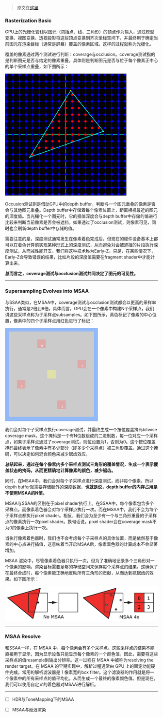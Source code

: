 > 原文在[这里](https://mynameismjp.wordpress.com/2012/10/24/msaa-overview/)

### Rasterization Basic

GPU上的光栅化管线以图元（包括点、线、三角形）的顶点作为输入，通过模型变换、视图变换、透视投影将这些顶点变换到齐次坐标空间下，并最终用于确定当前图元在渲染目标（通常是屏幕）覆盖的像素区域。这样的过程就称为光栅化。

覆盖的像素通过两个测试进行判断：coverage与occlusion。coverage测试指的是判断图元是否与给定的像素重叠，具体则是判断图元是否与位于每个像素正中心的单个采样点重叠，如下图所示：

![](coverage.png)

Occusion测试则是借助GPU中的depth buffer，判断与一个图元重叠的像素是否会与其他图元重叠。Depth buffer中存储着每个像素位置上，距离相机最近的图元的深度值。当光栅化一个图元时，它的插值深度会与depth buffer中存储的值进行比较来判断当前像素是否会被遮挡。如果通过了occlusion测试，则像素可见，同时也会刷新depth buffer中存储的值。

需要注意的是，深度测试通常发生在像素着色完成后，但现在的硬件设备基本上都可以在着色计算前实现某种形式上的深度测试，从而避免对会被遮挡的片段执行深度测试，从而减性能开支。我们将这种技术称为Early-Z。只是，在某些情况下，Early-Z会导致错误的结果，比如片段的深度值需要在fragment shader中才能计算出来。

**总而言之，coverage测试与occlusion测试共同决定了图元的可见性。**

---

### Supersampling Evolves into MSAA

与SSAA类似，在MSAA中，coverage测试与occlusion测试都会以更高的采样率执行，通常是2倍到8倍。具体而言，GPU会在一个像素中构建N个采样点，我们讲这些采样点称为子采样点subsamples。如下图所示，黄色标记了像素的中心位置，像素中的四个子采样点用红色进行了标记：

![](msaa_4xpattern.png)

我们会对每个子采样点执行coverage测试，并最终生成一个按位覆盖掩码bitwise coverage mask。这个掩码是一个有N位数组成的二进制数，每一位对应一个采样点，如果子采样点通过了coverage测试，则位设置为1，否则为0。这个按位覆盖掩码最终表示了像素中有多少部分（即多少个采样点）被三角形覆盖。通过这个掩码，可以决定如何混合颜色来减少锯齿效应。

**总结起来，通过在每个像素内多个采样点测试三角形的覆盖情况，生成一个表示覆盖状态的掩码，从而更精确地计算像素的颜色，减少锯齿。**

同时，在MSAA中，我们会对每个子采样点进行深度测试，而非每个像素，所以depth buffer就需要存储额外的深度数据，**也就是说，depth buffer的内存占用是不使用MSAA的N倍。**

MSAA与SSAA的区别在于pixel shader执行上。在SSAA中，每个像素包含多个采样点，而像素着色器会对每个采样点执行一次。而在MSAA中，我们不会为每个子采样点都执行pixel shader。相反，我们会为至少有一个与三角形重叠的子采样点的像素执行一次pixel shader。换句话说，pixel shader会在coverage mask不为0的像素上执行一次。

当执行像素着色器时，我们也不会考虑每个子采样点的具体位置，而是依然基于像素的中心点进行插值，这意味着当开启MSAA后，像素着色器的计算成本不会显著增加。

MSAA 渲染中，尽管像素着色器只执行一次，但为了准确地记录多个三角形对一个像素的影响，渲染目标需要足够的存储空间来保存每个采样点的结果。这确保了在最终合成时，每个像素能正确地反映所有三角形的贡献，从而达到抗锯齿的效果。如下图所示：

![](msaa_partial_coverage2.png)

---

### MSAA Resolve

和SSAA一样，在 MSAA 中，每个像素会有多个采样点。这些采样点的结果不能直接用于显示，因为显示设备只能显示每个像素的一个颜色值。因此，需要将这些采样点的值resample到输出分辨率。这一过程在 MSAA 中被称为resolving the render target。在 MSAA 的早期实现中，解析过程通常由 GPU 上的固定功能硬件完成。常用的解析滤波器是 1 像素宽的box filter。这个滤波器的作用就是将一个像素中的所有采样点的值平均化，从而生成一个最终的像素颜色值。但是现在，我们可以使用自定义的着色器对MSAA进行解析。

---

- [ ] HDR与ToneMapping下的MSAA

- [ ] MSAA与延迟渲染
